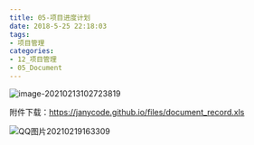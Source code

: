 ```yaml
---
title: 05-项目进度计划
date: 2018-5-25 22:18:03
tags:
- 项目管理
categories: 
- 12_项目管理
- 05_Document
---
```


![image-20210213102723819](https://jy-imgs.oss-cn-beijing.aliyuncs.com/img/20210213102724.png)

附件下载：https://janycode.github.io/files/document_record.xls



![QQ图片20210219163309](https://jy-imgs.oss-cn-beijing.aliyuncs.com/img/20210219163325.png)